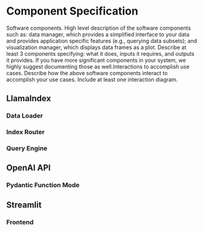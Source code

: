 # Component Specification

Software components. High level description of the software components such as: data manager, which provides a simplified interface to your data and provides application specific features (e.g., querying data subsets); and visualization manager, which displays data frames as a plot. Describe at least 3 components specifying: what it does, inputs it requires, and outputs it provides. If you have more significant components in your system, we highly suggest documenting those as well.Interactions to accomplish use cases. Describe how the above software components interact to accomplish your use cases. Include at least one interaction diagram.



## LlamaIndex

### Data Loader

### Index Router

### Query Engine

## OpenAI API

### Pydantic Function Mode

## Streamlit

### Frontend